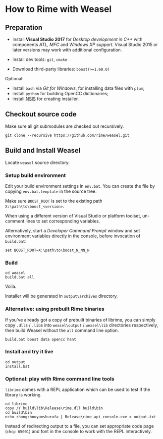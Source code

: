 # How to Rime with Weasel

## Preparation

  - Install **Visual Studio 2017** for *Desktop development in C++*
    with components *ATL*, *MFC* and *Windows XP support*.
    Visual Studio 2015 or later versions may work with additional configuration.

  - Install dev tools: `git`, `cmake`

  - Download third-party libraries: `boost(>=1.60.0)`

Optional:

  - install `bash` via *Git for Windows*, for installing data files with `plum`;
  - install `python` for building OpenCC dictionaries;
  - install [NSIS](http://nsis.sourceforge.net/Download) for creating installer.

## Checkout source code

Make sure all git submodules are checked out recursively.

```batch
git clone --recursive https://github.com/rime/weasel.git
```

## Build and Install Weasel

Locate `weasel` source directory.

### Setup build environment

Edit your build environment settings in `env.bat`.
You can create the file by copying `env.bat.template` in the source tree.

Make sure `BOOST_ROOT` is set to the existing path `X:\path\to\boost_<version>`.

When using a different version of Visual Studio or platform toolset, un-comment
lines to set corresponding variables.

Alternatively, start a *Developer Command Prompt* window and set environment
variables directly in the console, before invocation of `build.bat`:

```batch
set BOOST_ROOT=X:\path\to\boost_N_NN_N
```

### Build

```batch
cd weasel
build.bat all
```

Voila.

Installer will be generated in `output\archives` directory.

### Alternative: using prebuilt Rime binaries

If you've already got a copy of prebuilt binaries of librime, you can simply
copy `.dll`s / `.lib`s into `weasel\output` / `weasel\lib` directories
respectively, then build Weasel without the `all` command line option.

```batch
build.bat boost data opencc hant
```

### Install and try it live

```batch
cd output
install.bat
```

### Optional: play with Rime command line tools

`librime` comes with a REPL application which can be used to test if the library
is working.

```batch
cd librime
copy /Y build\lib\Release\rime.dll build\bin
cd build\bin
echo zhongzhouyunshurufa | Release\rime_api_console.exe > output.txt
```

Instead of redirecting output to a file, you can set appropriate code page
(`chcp 65001`) and font in the console to work with the REPL interactively.
